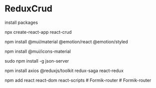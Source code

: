 # ReduxCrud
install packages



npx create-react-app react-crud


npm install @mui/material @emotion/react @emotion/styled


npm install @mui/icons-material



sudo npm install -g json-server


npm install axios @reduxjs/toolkit redux-saga react-redux



npm add react react-dom react-scripts
#   F o r m i k - r o u t e r  
 #   F o r m i k - r o u t e r  
 